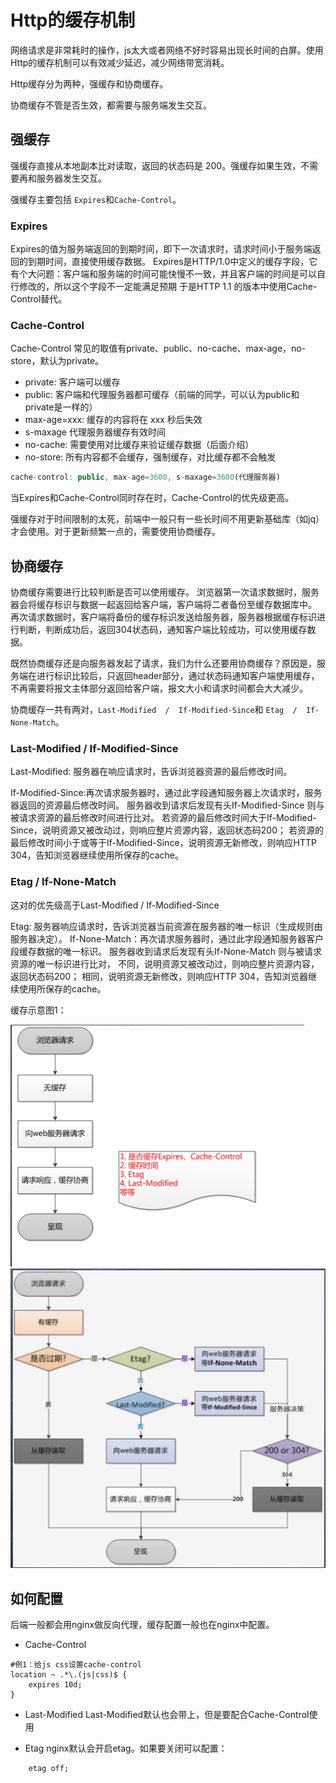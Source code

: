 # Http的缓存机制
网络请求是非常耗时的操作，js太大或者网络不好时容易出现长时间的白屏。使用Http的缓存机制可以有效减少延迟，减少网络带宽消耗。

Http缓存分为两种，强缓存和协商缓存。

协商缓存不管是否生效，都需要与服务端发生交互。

## 强缓存
强缓存直接从本地副本比对读取，返回的状态码是 200。强缓存如果生效，不需要再和服务器发生交互。

强缓存主要包括 `Expires`和`Cache-Control`。

### Expires
Expires的值为服务端返回的到期时间，即下一次请求时，请求时间小于服务端返回的到期时间，直接使用缓存数据。
Expires是HTTP/1.0中定义的缓存字段，它有个大问题：客户端和服务端的时间可能快慢不一致，并且客户端的时间是可以自行修改的，所以这个字段不一定能满足预期
于是HTTP 1.1 的版本中使用Cache-Control替代。

### Cache-Control

Cache-Control 常见的取值有private、public、no-cache、max-age，no-store，默认为private。
- private:             客户端可以缓存
- public:              客户端和代理服务器都可缓存（前端的同学，可以认为public和private是一样的）
- max-age=xxx:   缓存的内容将在 xxx 秒后失效
- s-maxage 代理服务器缓存有效时间
- no-cache:          需要使用对比缓存来验证缓存数据（后面介绍）
- no-store:           所有内容都不会缓存，强制缓存，对比缓存都不会触发
```javascript
cache-control: public, max-age=3600, s-maxage=3600(代理服务器) 
```
当Expires和Cache-Control同时存在时，Cache-Control的优先级更高。

强缓存对于时间限制的太死，前端中一般只有一些长时间不用更新基础库（如jq）才会使用。对于更新频繁一点的，需要使用协商缓存。

## 协商缓存
协商缓存需要进行比较判断是否可以使用缓存。
浏览器第一次请求数据时，服务器会将缓存标识与数据一起返回给客户端，客户端将二者备份至缓存数据库中。
再次请求数据时，客户端将备份的缓存标识发送给服务器，服务器根据缓存标识进行判断，判断成功后，返回304状态码，通知客户端比较成功，可以使用缓存数据。

既然协商缓存还是向服务器发起了请求，我们为什么还要用协商缓存？原因是，服务端在进行标识比较后，只返回header部分，通过状态码通知客户端使用缓存，不再需要将报文主体部分返回给客户端，报文大小和请求时间都会大大减少。

协商缓存一共有两对，`Last-Modified  /  If-Modified-Since`和 `Etag  /  If-None-Match`。

### Last-Modified  /  If-Modified-Since
Last-Modified: 服务器在响应请求时，告诉浏览器资源的最后修改时间。

If-Modified-Since:再次请求服务器时，通过此字段通知服务器上次请求时，服务器返回的资源最后修改时间。
服务器收到请求后发现有头If-Modified-Since 则与被请求资源的最后修改时间进行比对。
若资源的最后修改时间大于If-Modified-Since，说明资源又被改动过，则响应整片资源内容，返回状态码200；
若资源的最后修改时间小于或等于If-Modified-Since，说明资源无新修改，则响应HTTP 304，告知浏览器继续使用所保存的cache。

### Etag  /  If-None-Match
这对的优先级高于Last-Modified  /  If-Modified-Since

Etag: 服务器响应请求时，告诉浏览器当前资源在服务器的唯一标识（生成规则由服务器决定）。
If-None-Match：再次请求服务器时，通过此字段通知服务器客户段缓存数据的唯一标识。
服务器收到请求后发现有头If-None-Match 则与被请求资源的唯一标识进行比对，
不同，说明资源又被改动过，则响应整片资源内容，返回状态码200；
相同，说明资源无新修改，则响应HTTP 304，告知浏览器继续使用所保存的cache。

缓存示意图1：

![](./images/no_cache.png)
![](./images/has_cache.png)

## 如何配置

后端一般都会用nginx做反向代理，缓存配置一般也在nginx中配置。
- Cache-Control
```shell
#例1：给js css设置cache-control
location ~ .*\.(js|css)$ {
    expires 10d;
}
```

- Last-Modified
Last-Modified默认也会带上，但是要配合Cache-Control使用

- Etag
nginx默认会开启etag。如果要关闭可以配置：

```shell
    etag off; 
```
